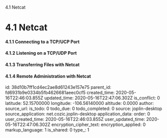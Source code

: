 4.1 Netcat

# 4.1 Netcat
#### 4.1.1 Connecting to a TCP/UCP Port
#### 4.1.2 Listening on a TCP/UDP Port
#### 4.1.3 Transferring Files with Netcat
#### 4.1.4 Remote Administration with Netcat

id: 38d10b7ff1cd4ec2ae8d61243e157e75
parent_id: fd6931b9e0334b5fb4626681aeec0cf5
created_time: 2020-05-16T22:46:03.855Z
updated_time: 2020-05-16T22:47:06.302Z
is_conflict: 0
latitude: 52.15700000
longitude: -106.56140000
altitude: 0.0000
author: 
source_url: 
is_todo: 0
todo_due: 0
todo_completed: 0
source: joplin-desktop
source_application: net.cozic.joplin-desktop
application_data: 
order: 0
user_created_time: 2020-05-16T22:46:03.855Z
user_updated_time: 2020-05-16T22:47:06.302Z
encryption_cipher_text: 
encryption_applied: 0
markup_language: 1
is_shared: 0
type_: 1